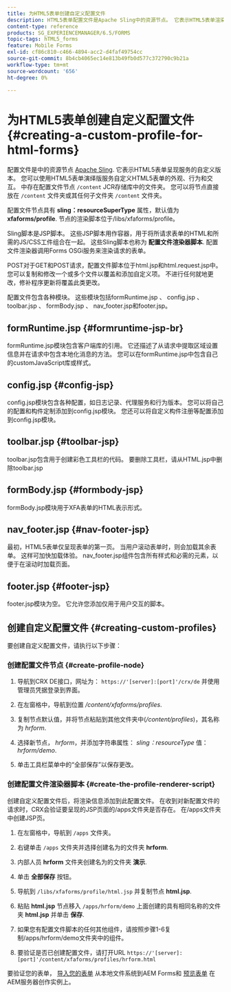 ```yaml
---
title: 为HTML5表单创建自定义配置文件
description: HTML5表单配置文件是Apache Sling中的资源节点。 它表示HTML5表单渲染服务的自定义版本。
content-type: reference
products: SG_EXPERIENCEMANAGER/6.5/FORMS
topic-tags: hTML5_forms
feature: Mobile Forms
exl-id: cf86c810-c466-4894-acc2-d4faf49754cc
source-git-commit: 8b4cb4065ec14e813b49fb0d577c372790c9b21a
workflow-type: tm+mt
source-wordcount: '656'
ht-degree: 0%

---
```


# 为HTML5表单创建自定义配置文件 {#creating-a-custom-profile-for-html-forms}

配置文件是中的资源节点 [Apache Sling](https://sling.apache.org/). 它表示HTML5表单呈现服务的自定义版本。 您可以使用HTML5表单演绎版服务自定义HTML5表单的外观、行为和交互。 中存在配置文件节点 `/content` JCR存储库中的文件夹。 您可以将节点直接放在 `/content` 文件夹或其任何子文件夹 `/content` 文件夹。

配置文件节点具有 **sling：resourceSuperType** 属性，默认值为 **xfaforms/profile**. 节点的渲染脚本位于/libs/xfaforms/profile。

Sling脚本是JSP脚本。 这些JSP脚本用作容器，用于将所请求表单的HTML和所需的JS/CSS工件组合在一起。 这些Sling脚本也称为 **配置文件渲染器脚本**. 配置文件渲染器调用Forms OSGi服务来渲染请求的表单。

POST对于GET和POST请求，配置文件脚本位于html.jsp和html.request.jsp中。 您可以复制和修改一个或多个文件以覆盖和添加自定义项。 不进行任何就地更改，修补程序更新将覆盖此类更改。

配置文件包含各种模块。 这些模块包括formRuntime.jsp 、 config.jsp 、 toolbar.jsp 、 formBody.jsp 、 nav_footer.jsp和footer.jsp。

## formRuntime.jsp {#formruntime-jsp-br}

formRuntime.jsp模块包含客户端库的引用。 它还描述了从请求中提取区域设置信息并在请求中包含本地化消息的方法。 您可以在formRuntime.jsp中包含自己的customJavaScript库或样式。

## config.jsp {#config-jsp}

config.jsp模块包含各种配置，如日志记录、代理服务和行为版本。 您可以将自己的配置和构件定制添加到config.jsp模块。 您还可以将自定义构件注册等配置添加到config.jsp模块。

## toolbar.jsp {#toolbar-jsp}

toolbar.jsp包含用于创建彩色工具栏的代码。 要删除工具栏，请从HTML.jsp中删除toolbar.jsp

## formBody.jsp {#formbody-jsp}

formBody.jsp模块用于XFA表单的HTML表示形式。

## nav_footer.jsp {#nav-footer-jsp}

最初，HTML5表单仅呈现表单的第一页。 当用户滚动表单时，则会加载其余表单。 这样可加快加载体验。 nav_footer.jsp组件包含所有样式和必需的元素，以便于在滚动时加载页面。

## footer.jsp {#footer-jsp}

footer.jsp模块为空。 它允许您添加仅用于用户交互的脚本。

## 创建自定义配置文件 {#creating-custom-profiles}

要创建自定义配置文件，请执行以下步骤：

### 创建配置文件节点 {#create-profile-node}

1. 导航到CRX DE接口，网址为： `https://'[server]:[port]'/crx/de` 并使用管理员凭据登录到界面。

1. 在左窗格中，导航到位置 */content/xfaforms/profiles*.

1. 复制节点默认值，并将节点粘贴到其他文件夹中(*/content/profiles*)，其名称为 *hrform*.

1. 选择新节点， *hrform*，并添加字符串属性： *sling：resourceType* 值： *hrform/demo*.

1. 单击工具栏菜单中的“全部保存”以保存更改。

### 创建配置文件渲染器脚本 {#create-the-profile-renderer-script}

创建自定义配置文件后，将渲染信息添加到此配置文件。 在收到对新配置文件的请求时，CRX会验证要呈现的JSP页面的/apps文件夹是否存在。 在/apps文件夹中创建JSP页。

1. 在左窗格中，导航到 `/apps` 文件夹。
1. 右键单击 `/apps` 文件夹并选择创建名为的文件夹 **hrform**.
1. 内部人员 **hrform** 文件夹创建名为的文件夹 **演示**.
1. 单击 **全部保存** 按钮。
1. 导航到 `/libs/xfaforms/profile/html.jsp` 并复制节点 **html.jsp**.
1. 粘贴 **html.jsp** 节点移入 `/apps/hrform/demo` 上面创建的具有相同名称的文件夹 **html.jsp** 并单击 **保存**.
1. 如果您有配置文件脚本的任何其他组件，请按照步骤1-6复制/apps/hrform/demo文件夹中的组件。

1. 要验证是否已创建配置文件，请打开URL `https://'[server]:[port]'/content/xfaforms/profiles/hrform.html`

要验证您的表单， [导入您的表单](/help/forms/using/get-xdp-pdf-documents-aem.md) 从本地文件系统到AEM Forms和 [预览表单](/help/forms/using/previewing-forms.md) 在AEM服务器创作实例上。
